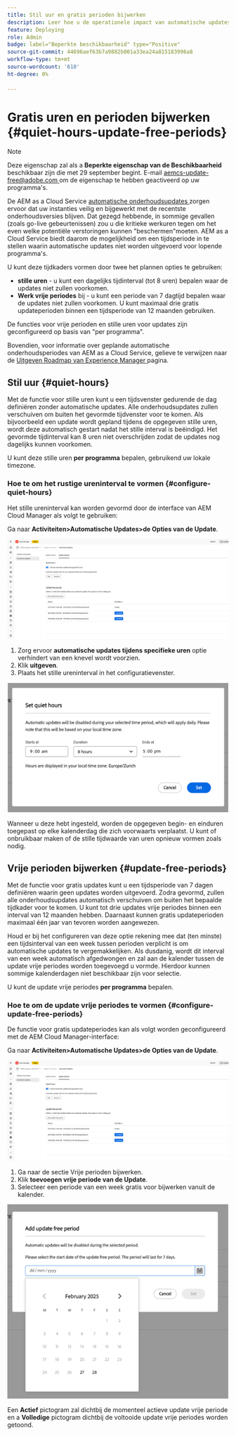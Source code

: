```yaml
---
title: Stil uur en gratis perioden bijwerken
description: Leer hoe u de operationele impact van automatische updates van AEM as a Cloud Service minimaliseert met Quiet Hours en Update-Free Periods.
feature: Deploying
role: Admin
badge: label="Beperkte beschikbaarheid" type="Positive"
source-git-commit: 44696aef63b7a9882b001a33ea24a815183996a8
workflow-type: tm+mt
source-wordcount: '610'
ht-degree: 0%

---
```


# Gratis uren en perioden bijwerken {#quiet-hours-update-free-periods}

>[!NOTE]
>Deze eigenschap zal als a **Beperkte eigenschap van de Beschikbaarheid** beschikbaar zijn die met 29 september begint. E-mail [ aemcs-update-free@adobe.com ](mailto:aemcs-update-free@adobe.com) om de eigenschap te hebben geactiveerd op uw programma&#39;s.

De AEM as a Cloud Service [ automatische onderhoudsupdates ](/help/implementing/deploying/aem-version-updates.md) zorgen ervoor dat uw instanties veilig en bijgewerkt met de recentste onderhoudsversies blijven. Dat gezegd hebbende, in sommige gevallen (zoals go-live gebeurtenissen) zou u die kritieke werkuren tegen om het even welke potentiële verstoringen kunnen &quot;beschermen&quot;moeten. AEM as a Cloud Service biedt daarom de mogelijkheid om een tijdsperiode in te stellen waarin automatische updates niet worden uitgevoerd voor lopende programma&#39;s.

U kunt deze tijdkaders vormen door twee het plannen opties te gebruiken:

* **stille uren** - u kunt een dagelijks tijdinterval (tot 8 uren) bepalen waar de updates niet zullen voorkomen.
* **Werk vrije periodes** bij - u kunt een periode van 7 dagtijd bepalen waar de updates niet zullen voorkomen. U kunt maximaal drie gratis updateperioden binnen een tijdsperiode van 12 maanden gebruiken.

De functies voor vrije perioden en stille uren voor updates zijn geconfigureerd op basis van &quot;per programma&quot;.

Bovendien, voor informatie over geplande automatische onderhoudsperiodes van AEM as a Cloud Service, gelieve te verwijzen naar de [ Uitgeven Roadmap van Experience Manager ](https://experienceleague.adobe.com/en/docs/experience-manager-release-information/aem-release-updates/update-releases-roadmap) pagina.

## Stil uur {#quiet-hours}

Met de functie voor stille uren kunt u een tijdsvenster gedurende de dag definiëren zonder automatische updates. Alle onderhoudsupdates zullen verschuiven om buiten het gevormde tijdvenster voor te komen. Als bijvoorbeeld een update wordt gepland tijdens de opgegeven stille uren, wordt deze automatisch gestart nadat het stille interval is beëindigd. Het gevormde tijdinterval kan 8 uren niet overschrijden zodat de updates nog dagelijks kunnen voorkomen.

U kunt deze stille uren **per programma** bepalen, gebruikend uw lokale timezone.

### Hoe te om het rustige ureninterval te vormen {#configure-quiet-hours}

Het stille ureninterval kan worden gevormd door de interface van AEM Cloud Manager als volgt te gebruiken:

Ga naar **Activiteiten>Automatische Updates>de Opties van de Update**.

![ Configuratie ](assets/main-config.png)

1. Zorg ervoor **automatische updates tijdens specifieke uren** optie verhindert van een knevel wordt voorzien.
2. Klik **uitgeven**.
3. Plaats het stille ureninterval in het configuratievenster.

![ Configuratie van QuietUren ](assets/quiet-hours.png)

Wanneer u deze hebt ingesteld, worden de opgegeven begin- en einduren toegepast op elke kalenderdag die zich voorwaarts verplaatst. U kunt of onbruikbaar maken of de stille tijdwaarde van uren opnieuw vormen zoals nodig.

## Vrije perioden bijwerken {#update-free-periods}

Met de functie voor gratis updates kunt u een tijdsperiode van 7 dagen definiëren waarin geen updates worden uitgevoerd. Zodra gevormd, zullen alle onderhoudsupdates automatisch verschuiven om buiten het bepaalde tijdkader voor te komen. U kunt tot drie updates vrije periodes binnen een interval van 12 maanden hebben. Daarnaast kunnen gratis updateperioden maximaal één jaar van tevoren worden aangewezen.

Houd er bij het configureren van deze optie rekening mee dat (ten minste) een tijdsinterval van een week tussen perioden verplicht is om automatische updates te vergemakkelijken. Als dusdanig, wordt dit interval van een week automatisch afgedwongen en zal aan de kalender tussen de update vrije periodes worden toegevoegd u vormde. Hierdoor kunnen sommige kalenderdagen niet beschikbaar zijn voor selectie.

U kunt de update vrije periodes **per programma** bepalen.

### Hoe te om de update vrije periodes te vormen {#configure-update-free-periods}

De functie voor gratis updateperiodes kan als volgt worden geconfigureerd met de AEM Cloud Manager-interface:

Ga naar **Activiteiten>Automatische Updates>de Opties van de Update**.

![ Configuratie ](assets/main-config.png)

1. Ga naar de sectie Vrije perioden bijwerken.
2. Klik **toevoegen vrije periode van de Update**.
3. Selecteer een periode van een week gratis voor bijwerken vanuit de kalender.

![ de Vrije Configuratie van Punten van de Update ](assets/update-free-periods.png)

Een **Actief** pictogram zal dichtbij de momenteel actieve update vrije periode en a **Volledige** pictogram dichtbij de voltooide update vrije periodes worden getoond.
